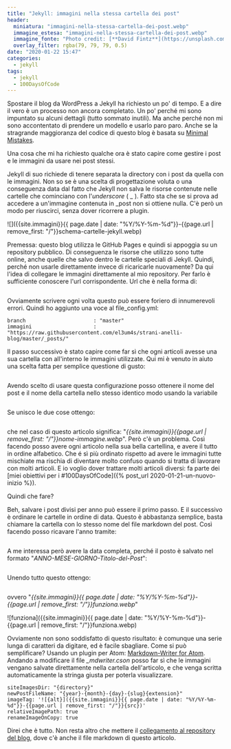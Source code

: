 ```yaml
---
title: "Jekyll: immagini nella stessa cartella dei post"
header:
  miniatura: "immagini-nella-stessa-cartella-dei-post.webp"
  immagine_estesa: "immagini-nella-stessa-cartella-dei-post.webp"
  immagine_fonte: "Photo credit: [**David Fintz**](https://unsplash.com/@theotherworkspace)"
  overlay_filter: rgba(79, 79, 79, 0.5)
date: "2020-01-22 15:47"
categories:
  - jekyll
tags:
  - jekyll
  - 100DaysOfCode
---
```


Spostare il blog da WordPress a Jekyll ha richiesto un po' di tempo. E a dire il vero è un processo non ancora completato. Un po' perché mi sono impuntato su alcuni dettagli (tutto sommato inutili). Ma anche perché non mi sono accontentato di prendere un modello e usarlo paro paro. Anche se la stragrande maggioranza del codice di questo blog è basata su [Minimal Mistakes](https://github.com/mmistakes/minimal-mistakes).

Una cosa che mi ha richiesto qualche ora è stato capire come gestire i post e le immagini da usare nei post stessi.

Jekyll di suo richiede di tenere separata la directory con i post da quella con le immagini. Non so se è una scelta di progettazione voluta o una conseguenza data dal fatto che Jekyll non salva le risorse contenute nelle cartelle che cominciano con l'_underscore_ ( _ ). Fatto sta che se si prova ad accedere a un'immagine contenuta in \_post non si ottiene nulla. C'è però un modo per riuscirci, senza dover ricorrere a plugin.

![]({{site.immagini}}{{ page.date | date: "%Y/%Y-%m-%d"}}-{{page.url | remove_first: "/"}}schema-cartelle-jekyll.webp)

Premessa: questo blog utilizza le GitHub Pages e quindi si appoggia su un repository pubblico. Di conseguenza le risorse che utilizzo sono tutte online, anche quelle che salvo dentro le cartelle speciali di Jekyll. Quindi, perché non usarle direttamente invece di ricaricarle nuovamente? Da qui l'idea di collegare le immagini direttamente al mio repository. Per farlo è sufficiente conoscere l'url corrispondente. Url che è nella forma di:

~~~https://raw.githubusercontent.com/username/repository/branch/_posts/nome_immagine.webp
~~~

Ovviamente scrivere ogni volta questo può essere foriero di innumerevoli errori. Quindi ho aggiunto una voce al file\_config.yml:

~~~repository                  : "el3um4s/strani-anelli-blog"
branch                      : "master"
immagini                    : "https://raw.githubusercontent.com/el3um4s/strani-anelli-blog/master/_posts/"
~~~

Il passo successivo è stato capire come far sì che ogni articoli avesse una sua cartella con all'interno le immagini utilizzate. Qui mi è venuto in aiuto una scelta fatta per semplice questione di gusto:

~~~permalink                   : /:title/
~~~

Avendo scelto di usare questa configurazione posso ottenere il nome del post e il nome della cartella nello stesso identico modo usando la variabile

~~~{{ page.url }}
~~~

Se unisco le due cose ottengo:

~~~![]({{site.immagini}}{{page.url | remove_first: "/"}}nome-immagine.webp)
~~~

che nel caso di questo articolo significa: "_{{site.immagini}}{{page.url | remove_first: "/"}}nome-immagine.webp_". Però c'è un problema. Così facendo posso avere ogni articolo nella sua bella cartellina, e avere il tutto in ordine alfabetico. Che é sì più ordinato rispetto ad avere le immagini tutte mischiate ma rischia di diventare molto confuso quando si tratta di lavorare con molti articoli. E io voglio dover trattare molti articoli diversi: fa parte dei [miei obiettivi per i #100DaysOfCode]({% post_url 2020-01-21-un-nuovo-inizio %}).

Quindi che fare?

Beh, salvare i post divisi per anno può essere il primo passo. E il successivo è ordinare le cartelle in ordine di data. Questo è abbastanza semplice, basta chiamare la cartella con lo stesso nome del file markdown del post. Così facendo posso ricavare l'anno tramite:

~~~{{ page.date | date: "%Y"}}
~~~

A me interessa però avere la data completa, perché il posto è salvato nel formato "_ANNO-MESE-GIORNO-Titolo-del-Post_":

~~~{{ page.date | date: "%Y/%Y-%m-%d"}}
~~~

Unendo tutto questo ottengo:

~~~{{site.immagini}}{{ page.date | date: "%Y/%Y-%m-%d"}}-{{page.url | remove_first: "/"}}nome-immagine.webp
~~~

ovvero "_{{site.immagini}}{{ page.date | date: "%Y/%Y-%m-%d"}}-{{page.url | remove_first: "/"}}funziona.webp_"

![funziona]({{site.immagini}}{{ page.date | date: "%Y/%Y-%m-%d"}}-{{page.url | remove_first: "/"}}funziona.webp)

Ovviamente non sono soddisfatto di questo risultato: è comunque una serie lunga di caratteri da digitare, ed è facile sbagliare. Come si può semplificare? Usando un plugin per Atom: [Markdown-Writer for Atom](https://atom.io/packages/markdown-writer). Andando a modificare il file _\_mdwriter.cson_ posso far sì che le immagini vengano salvate direttamente nella cartella dell'articolo, e che venga scritta automaticamente la stringa giusta per poterla visualizzare.

~~~sitePostsDir: "_posts/{year}/{year}-{month}-{day}-{inserisci-titolo}/"
siteImagesDir: "{directory}"
newPostFileName: "{year}-{month}-{day}-{slug}{extension}"
imageTag: '![{alt}]({{site.immagini}}{{ page.date | date: "%Y/%Y-%m-%d"}}-{{page.url | remove_first: "/"}}{src})'
relativeImagePath: true
renameImageOnCopy: true
~~~

Direi che è tutto. Non resta altro che mettere il [collegamento al repository del blog](https://github.com/el3um4s/strani-anelli-blog), dove c'è anche il file markdown di questo articolo.
